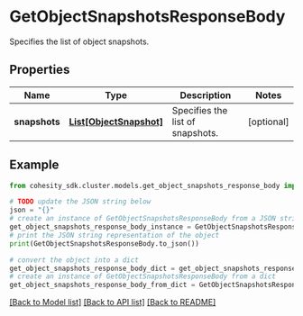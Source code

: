 # GetObjectSnapshotsResponseBody

Specifies the list of object snapshots.

## Properties

Name | Type | Description | Notes
------------ | ------------- | ------------- | -------------
**snapshots** | [**List[ObjectSnapshot]**](ObjectSnapshot.md) | Specifies the list of snapshots. | [optional] 

## Example

```python
from cohesity_sdk.cluster.models.get_object_snapshots_response_body import GetObjectSnapshotsResponseBody

# TODO update the JSON string below
json = "{}"
# create an instance of GetObjectSnapshotsResponseBody from a JSON string
get_object_snapshots_response_body_instance = GetObjectSnapshotsResponseBody.from_json(json)
# print the JSON string representation of the object
print(GetObjectSnapshotsResponseBody.to_json())

# convert the object into a dict
get_object_snapshots_response_body_dict = get_object_snapshots_response_body_instance.to_dict()
# create an instance of GetObjectSnapshotsResponseBody from a dict
get_object_snapshots_response_body_from_dict = GetObjectSnapshotsResponseBody.from_dict(get_object_snapshots_response_body_dict)
```
[[Back to Model list]](../README.md#documentation-for-models) [[Back to API list]](../README.md#documentation-for-api-endpoints) [[Back to README]](../README.md)


